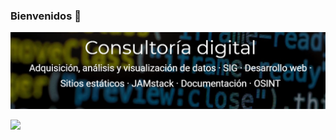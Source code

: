 ### Bienvenidos 👋

[![Joanh](img/joanh.png)](https://joanh.netlify.app/)

![](https://komarev.com/ghpvc/?username=joanh&color=green)

